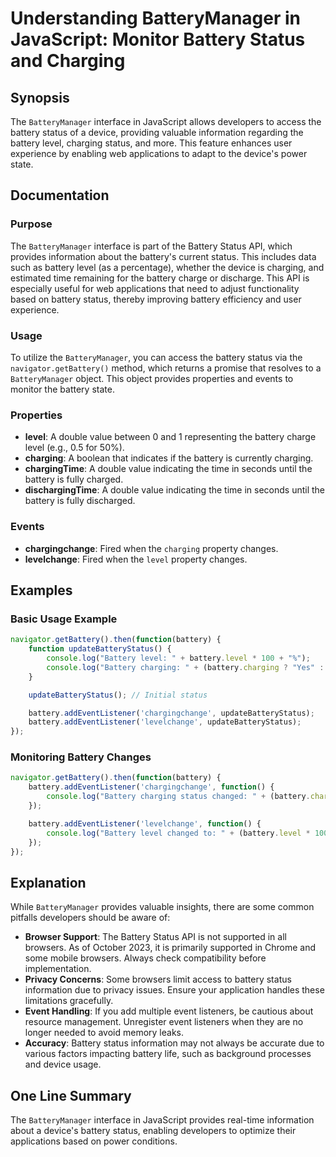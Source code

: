 <!--
Meta Description: # Understanding BatteryManager in JavaScript: Monitor Battery Status and Charging ## Synopsis The `BatteryManager` interface in JavaScript allows deve...
Meta Keywords: battery, status, charging, level, batterymanager
-->

# Understanding BatteryManager in JavaScript: Monitor Battery Status and Charging

## Synopsis
The `BatteryManager` interface in JavaScript allows developers to access the battery status of a device, providing valuable information regarding the battery level, charging status, and more. This feature enhances user experience by enabling web applications to adapt to the device's power state.

## Documentation

### Purpose
The `BatteryManager` interface is part of the Battery Status API, which provides information about the battery's current status. This includes data such as battery level (as a percentage), whether the device is charging, and estimated time remaining for the battery charge or discharge. This API is especially useful for web applications that need to adjust functionality based on battery status, thereby improving battery efficiency and user experience.

### Usage
To utilize the `BatteryManager`, you can access the battery status via the `navigator.getBattery()` method, which returns a promise that resolves to a `BatteryManager` object. This object provides properties and events to monitor the battery state.

### Properties
- **level**: A double value between 0 and 1 representing the battery charge level (e.g., 0.5 for 50%).
- **charging**: A boolean that indicates if the battery is currently charging.
- **chargingTime**: A double value indicating the time in seconds until the battery is fully charged.
- **dischargingTime**: A double value indicating the time in seconds until the battery is fully discharged.

### Events
- **chargingchange**: Fired when the `charging` property changes.
- **levelchange**: Fired when the `level` property changes.

## Examples

### Basic Usage Example
```javascript
navigator.getBattery().then(function(battery) {
    function updateBatteryStatus() {
        console.log("Battery level: " + battery.level * 100 + "%");
        console.log("Battery charging: " + (battery.charging ? "Yes" : "No"));
    }

    updateBatteryStatus(); // Initial status

    battery.addEventListener('chargingchange', updateBatteryStatus);
    battery.addEventListener('levelchange', updateBatteryStatus);
});
```

### Monitoring Battery Changes
```javascript
navigator.getBattery().then(function(battery) {
    battery.addEventListener('chargingchange', function() {
        console.log("Battery charging status changed: " + (battery.charging ? "Charging" : "Not Charging"));
    });

    battery.addEventListener('levelchange', function() {
        console.log("Battery level changed to: " + (battery.level * 100) + "%");
    });
});
```

## Explanation
While `BatteryManager` provides valuable insights, there are some common pitfalls developers should be aware of:

- **Browser Support**: The Battery Status API is not supported in all browsers. As of October 2023, it is primarily supported in Chrome and some mobile browsers. Always check compatibility before implementation.
- **Privacy Concerns**: Some browsers limit access to battery status information due to privacy issues. Ensure your application handles these limitations gracefully.
- **Event Handling**: If you add multiple event listeners, be cautious about resource management. Unregister event listeners when they are no longer needed to avoid memory leaks.
- **Accuracy**: Battery status information may not always be accurate due to various factors impacting battery life, such as background processes and device usage.

## One Line Summary
The `BatteryManager` interface in JavaScript provides real-time information about a device's battery status, enabling developers to optimize their applications based on power conditions.